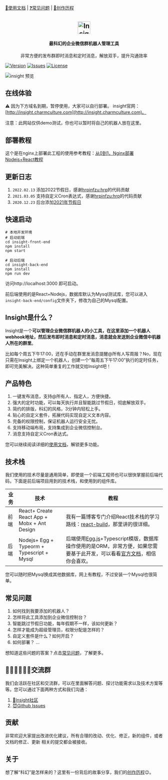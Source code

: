 [📖使用文档](https://github.com/Elliottssu/insight/wiki/%E4%BD%BF%E7%94%A8%E6%96%87%E6%A1%A3) | [❓常见问题](https://github.com/Elliottssu/insight/wiki/%E5%B8%B8%E8%A7%81%E9%97%AE%E9%A2%98) | [💙创作历程](https://www.jianshu.com/p/83ddd46b3d5d)

<h2 align="center">
    <img src="https://upload-images.jianshu.io/upload_images/3502567-134d75146e2f2a31.png" alt="Insight" height="40">
</h2>
<h4 align="center">
    最科幻的企业微信群机器人管理工具
</h4>
<p align="center">
    非常方便的发布群即时消息和定时消息，解放双手，提升沟通效率
</p>

[![Version](https://img.shields.io/github/package-json/v/Elliottssu/insight)](https://github.com/Elliottssu/insight)
[![Issues](https://img.shields.io/github/issues/Elliottssu/insight)](https://github.com/Elliottssu/insight/issues)
[![License](https://img.shields.io/github/license/Elliottssu/insight)](https://github.com/Elliottssu/insight/blob/master/LICENSE)

![insight 预览](https://upload-images.jianshu.io/upload_images/3502567-6c6527d1709f03d8.png)


## 在线体验

⚠️ 因为下方域名到期，暂停使用，大家可以自行部署。
insight官网：[http://insight.charmculture.com](http://insight.charmculture.com)。

注意：此网站仅供demo测试，你也可以暂时将自己的机器人放在这里。

## 部署教程
这个是在nginx上部署此工程的使用参考教程：[从0到1，Nginx部署Nodejs+React教程](https://www.jianshu.com/p/5af19b772948)

## 更新日志
1. `2022.02.13` 添加2022节假日，感谢[hrpinfzu:hrp](https://github.com/elliottssu/insight/pull/15)的代码贡献  
2. `2021.03.05` 支持自定义Cron表达式，感谢[hrpinfzu:hrp](https://github.com/elliottssu/insight/pull/12)的代码贡献
3. `2020.12.23` 后台添加[2021年节假日](http://www.gov.cn/zhengce/content/2020-11/25/content_5564127.htm)

## 快速启动

```shell
# 本地开发环境
# 启动前端
cd insight-front-end 
npm install
npm start   

# 启动后端
cd insight-back-end
npm install
npm run dev     

```

访问http://localhost:3000 即可启动。

前后端使用的是React+Nodejs，数据库默认为Mysql测试库，您可以进入`insight-back-end/config`文件夹下，修改为自己的Mysql配置。

## Insight是什么？

Insight是一个**可以管理企业微信群机器人的小工具，在这里添加一个机器人webhook地址，然后发布即时消息和定时消息，消息就会发送到企业微信中机器人所在的群里**。

比如每个周五下午17:00，还在手动在群里发消息提醒@所有人写周报？No，现在只需在Insight上绑定一个机器人，创建一个“每周五下午17:00”执行的定时任务，即可完美解决。这种简单重复的工作就交给Insight吧！

## 产品特色

1. 一键发布消息，支持@所有人、指定人，方便快捷。
2. 强大的定时功能，可以每天执行并且智能跳过节假日，彻底解放双手。
3. 简约的排版，科幻的风格，3分钟内轻松上手。
4. 贴心的自定义套件，拓展代码实现自定义文本内容。
5. 完备的权限控制，保证机器人运行安全无忧。
6. 支持移动端布局，支持集成到企业微信控制台。
7. 消息支持自定义Cron表达式。

您可以继续阅读详细的[使用文档](https://github.com/Elliottssu/insight/wiki/%E4%BD%BF%E7%94%A8%E6%96%87%E6%A1%A3)，解锁更多功能。

## 技术栈

我们使用的技术尽量是通用简单，即使是一个前端工程师也可以很快掌握前后端代码，下面是前后端项目用到的技术栈，和使用到的组件库。

| 业务   | 技术   |  教程 |
| ------ | -------- | ------ |
| 前端 | React+ Create React App + Mobx + Ant Design | 我有一篇博客专门介绍React技术栈的学习路线：[react-build](https://github.com/Elliottssu/react-build)，那里讲的很详细。|
| 后端 | Nodejs+ Egg + Typeorm + Typescript + Mysql |  后端使用[Egg.js](https://eggjs.org/zh-cn/intro/index.html)+Typescript模版，数据库操作使用的是ORM，非常方便，如果您需要基于此开发，可以看看[官方文档](https://typeorm.io/)，相信你会喜欢。|

您可以随时把Mysql换成其他数据库，网上有教程，不过安装一个Mysql也很简单。

## 常见问题
1. 如何找到我要添加的机器人？
2. 怎样将此工具添加到企业微信控制台？
3. 智能跳过节假日功能，每年假期不一样，该如何更新？
4. 怎样才能成为超级管理员，权限分配是怎样的？
5. 自定义套件是什么？如何开启？
6. 如何部署？
...

想知道这些问题的答案？点击[常见问题](https://github.com/Elliottssu/insight/wiki/%E5%B8%B8%E8%A7%81%E9%97%AE%E9%A2%98)，了解更多。

## 👨🏻‍💻👩🏻‍💻交流群
我们会活跃在社区和交流群，可以在里面解答问题、探讨功能需求以及技术方案等等。您可以通过下面两种方式和我们沟通：
1. [🍔Insight社区](https://support.qq.com/products/113180)
2. [ 😈Github Issues](https://github.com/Elliottssu/insight/issues)

## 贡献
非常欢迎大家提出改进优化建议，所有合理的改动、优化、修正，新的组件，或者文档的修正、更新 相关的提交都会被接收。

## 关于
想了解“科幻”是怎样来的？这里有一份背后的故事分享，我们的[创作历程](https://www.jianshu.com/p/83ddd46b3d5d)😉。
